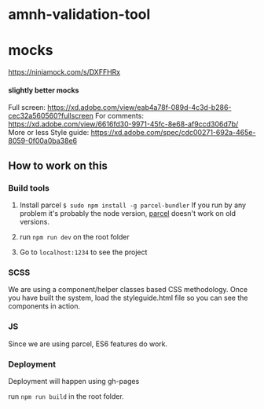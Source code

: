 # amnh-validation-tool

# mocks

https://ninjamock.com/s/DXFFHRx

#### slightly better mocks

Full screen: https://xd.adobe.com/view/eab4a78f-089d-4c3d-b286-cec32a560560?fullscreen
For comments: https://xd.adobe.com/view/6616fd30-9971-45fc-8e68-af9ccd306d7b/
More or less Style guide: https://xd.adobe.com/spec/cdc00271-692a-465e-8059-0f00a0ba38e6

## How to work on this

### Build tools

1.  Install parcel `$ sudo npm install -g parcel-bundler` If you run by any problem it's probably the node version, [parcel](https://parceljs.org/) doesn't work on old versions.

2.  run `npm run dev` on the root folder
3.  Go to `localhost:1234` to see the project

### SCSS

We are using a component/helper classes based CSS methodology. Once you have built the system, load the styleguide.html file so you can see the components in action.

### JS

Since we are using parcel, ES6 features do work.

### Deployment

Deployment will happen using gh-pages

run `npm run build` in the root folder.

